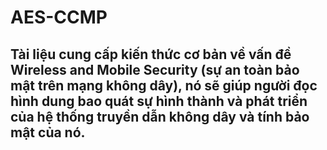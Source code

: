 # AES-CCMP
## Tài liệu cung cấp kiến thức cơ bản về vấn đề Wireless and Mobile Security (sự an toàn bảo mật trên mạng không dây), nó sẽ giúp người đọc hình dung bao quát sự hình thành và phát triển của hệ thống truyền dẫn không dây và tính bảo mật của nó.
